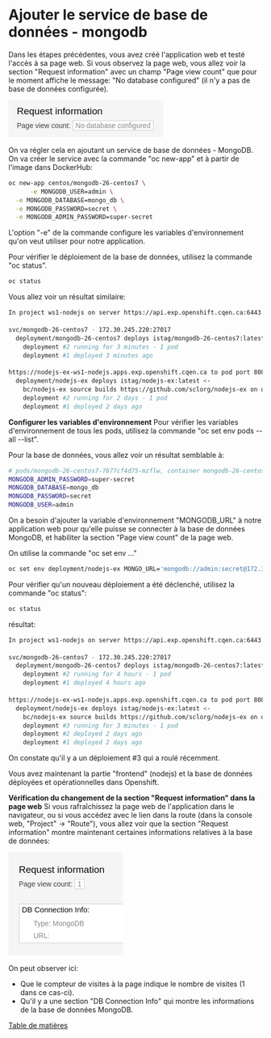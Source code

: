 # Ajouter le service de base de données - mongodb

Dans les étapes précédentes, vous avez créé l'application web et testé l'accès à sa page web.
Si vous observez la page web, vous allez voir la section "Request information" avec un champ "Page view count" que pour le moment affiche le message: "No database configured" (il n'y a pas de base de données configurée). 

![ocp-nodejs-deploye-page-compteur-vues](images/ocp-deployed-nodejs-ui-page-view-count.png)

On va régler cela en ajoutant un service de base de données - MongoDB. On va créer le service avec la commande "oc new-app" et à partir de l'image dans DockerHub:

```bash
oc new-app centos/mongodb-26-centos7 \
      -e MONGODB_USER=admin \
  -e MONGODB_DATABASE=mongo_db \
  -e MONGODB_PASSWORD=secret \
  -e MONGODB_ADMIN_PASSWORD=super-secret
```

L'option "-e" de la commande configure les variables d'environnement qu'on veut utiliser pour notre application.

Pour vérifier le déploiement de la base de données, utilisez la commande "oc status".
```bash
oc status      
```
Vous allez voir un résultat similaire:

```bash
In project ws1-nodejs on server https://api.exp.openshift.cqen.ca:6443

svc/mongodb-26-centos7 - 172.30.245.220:27017
  deployment/mongodb-26-centos7 deploys istag/mongodb-26-centos7:latest 
    deployment #2 running for 3 minutes - 1 pod
    deployment #1 deployed 3 minutes ago

https://nodejs-ex-ws1-nodejs.apps.exp.openshift.cqen.ca to pod port 8080-tcp (svc/nodejs-ex)
  deployment/nodejs-ex deploys istag/nodejs-ex:latest <-
    bc/nodejs-ex source builds https://github.com/sclorg/nodejs-ex on openshift/nodejs:16-ubi8 
    deployment #2 running for 2 days - 1 pod
    deployment #1 deployed 2 days ago
```

**Configurer les variables d'environnement**
Pour vérifier les variables d'environnement de tous les pods, utilisez la commande "oc set env pods --all --list".

Pour la base de données, vous allez voir un résultat semblable à:
```bash
# pods/mongodb-26-centos7-7677cf4d75-mzflw, container mongodb-26-centos7
MONGODB_ADMIN_PASSWORD=super-secret
MONGODB_DATABASE=mongo_db
MONGODB_PASSWORD=secret
MONGODB_USER=admin
```

On a besoin d'ajouter la variable d'environnement "MONGODB_URL" à notre application web pour qu'elle puisse se connecter à la base de données MongoDB, et habiliter la section "Page view count" de la page web.

On utilise la commande "oc set env ..."

```bash
oc set env deployment/nodejs-ex MONGO_URL='mongodb://admin:secret@172.30.245.220:27017/mongo_db'
```

Pour vérifier qu'un nouveau déploiement a été déclenché, utilisez la commande "oc status":

```bash
oc status
```
résultat:
```bash
In project ws1-nodejs on server https://api.exp.openshift.cqen.ca:6443

svc/mongodb-26-centos7 - 172.30.245.220:27017
  deployment/mongodb-26-centos7 deploys istag/mongodb-26-centos7:latest 
    deployment #2 running for 4 hours - 1 pod
    deployment #1 deployed 4 hours ago

https://nodejs-ex-ws1-nodejs.apps.exp.openshift.cqen.ca to pod port 8080-tcp (svc/nodejs-ex)
  deployment/nodejs-ex deploys istag/nodejs-ex:latest <-
    bc/nodejs-ex source builds https://github.com/sclorg/nodejs-ex on openshift/nodejs:16-ubi8 
    deployment #3 running for 3 minutes - 1 pod
    deployment #2 deployed 2 days ago
    deployment #1 deployed 2 days ago
```
On constate qu'il y a un déploiement #3 qui a roulé récemment.

Vous avez maintenant la partie "frontend" (nodejs) et la base de données déployées et opérationnelles dans Openshift.

**Vérification du changement de la section "Request information" dans la page web**
Si vous rafraîchissez la page web de l'application dans le navigateur, ou si vous accédez avec le lien dans la route (dans la console web, "Project" -> "Route"), vous allez voir que la section "Request information" montre maintenant certaines informations relatives à la base de données:

![ocp-nodejs-ui-avec-base-de-donnees](images/ocp-deployed-nodejs-ui-page-view-count-with-db-cropped.png)

On peut observer ici:
- Que le compteur de visites à la page indique le nombre de visites (1 dans ce cas-ci).
- Qu'il y a une section "DB Connection Info" qui montre les informations de la base de données MongoDB.

[Table de matières](README.md)